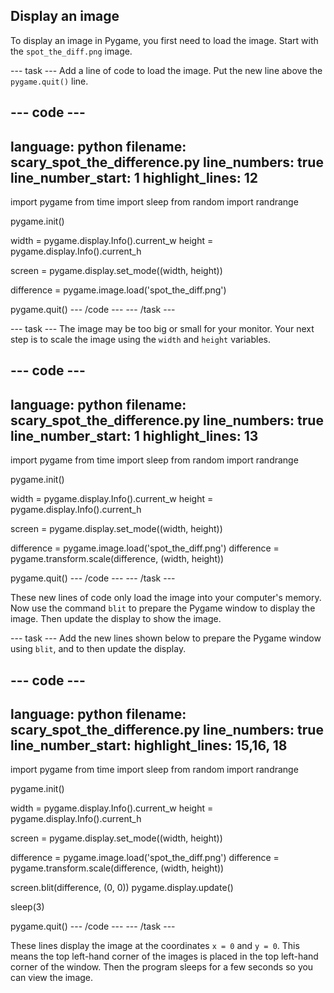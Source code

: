## Display an image

To display an image in Pygame, you first need to load the image. Start with the `spot_the_diff.png` image.

--- task ---
Add a line of code to load the image. Put the new line above the `pygame.quit()` line.

--- code ---
---
language: python
filename: scary_spot_the_difference.py
line_numbers: true
line_number_start: 1
highlight_lines: 12
---
import pygame
from time import sleep
from random import randrange

pygame.init()

width = pygame.display.Info().current_w
height = pygame.display.Info().current_h

screen = pygame.display.set_mode((width, height))

difference = pygame.image.load('spot_the_diff.png')

pygame.quit()
--- /code ---
--- /task ---

--- task ---
The image may be too big or small for your monitor. Your next step is to scale the image using the `width` and `height` variables.

--- code ---
---
language: python
filename: scary_spot_the_difference.py
line_numbers: true
line_number_start: 1
highlight_lines: 13
---
import pygame
from time import sleep
from random import randrange

pygame.init()

width = pygame.display.Info().current_w
height = pygame.display.Info().current_h

screen = pygame.display.set_mode((width, height))

difference = pygame.image.load('spot_the_diff.png')
difference = pygame.transform.scale(difference, (width, height))

pygame.quit()
--- /code ---
--- /task ---
	
These new lines of code only load the image into your computer's memory. Now use the command `blit` to prepare the Pygame window to display the image. Then update the display to show the image.

--- task ---
Add the new lines shown below to prepare the Pygame window using `blit`, and to then update the display.

--- code ---
---
language: python
filename: scary_spot_the_difference.py
line_numbers: true
line_number_start: 
highlight_lines: 15,16, 18
---
import pygame
from time import sleep
from random import randrange

pygame.init()

width = pygame.display.Info().current_w
height = pygame.display.Info().current_h

screen = pygame.display.set_mode((width, height))

difference = pygame.image.load('spot_the_diff.png')
difference = pygame.transform.scale(difference, (width, height))

screen.blit(difference, (0, 0))
pygame.display.update()

sleep(3)

pygame.quit()
--- /code ---
--- /task ---
	
These lines display the image at the coordinates `x = 0` and `y = 0`. This means the top left-hand corner of the images is placed in the top left-hand corner of the window. Then the program sleeps for a few seconds so you can view the image.

